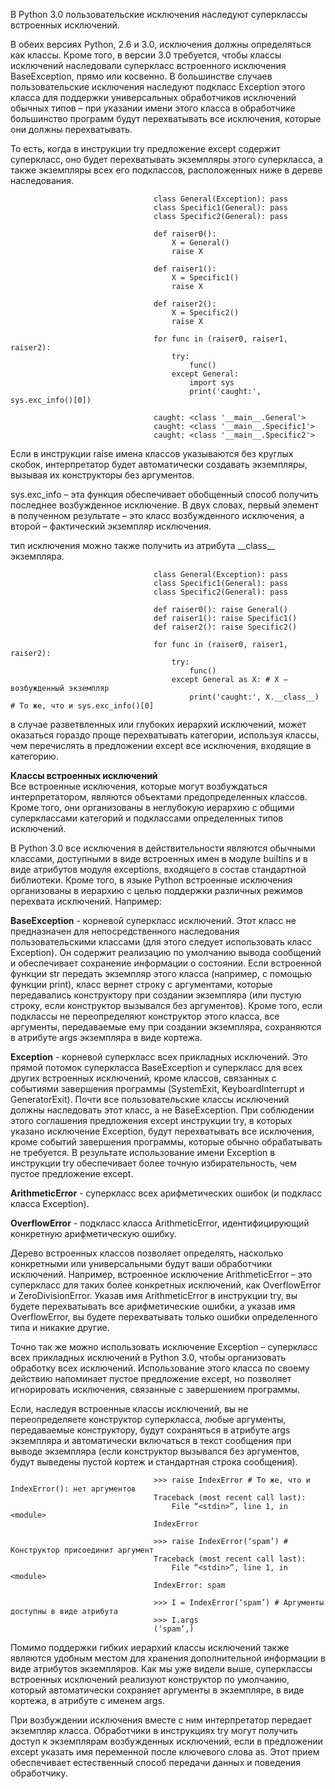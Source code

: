 В Python 3.0 пользовательские исключения наследуют суперклассы встроенных исключений.  

В обеих версиях Python, 2.6 и 3.0, исключения должны определяться как классы. Кроме того, в версии 3.0 требуется, чтобы классы исключений наследовали суперкласс встроенного исключения BaseException, прямо или косвенно. В большинстве случаев пользовательские исключения наследуют подкласс Exception этого класса для поддержки универсальных обработчиков исключений обычных типов – при указании имени этого класса в обработчике большинство программ будут перехватывать все исключения, которые они должны перехватывать.  

То есть, когда в инструкции try предложение except содержит суперкласс, оно будет перехватывать экземпляры этого суперкласса, а также экземпляры всех его подклассов, расположенных ниже в дереве наследования.  

                                    class General(Exception): pass
                                    class Specific1(General): pass
                                    class Specific2(General): pass

                                    def raiser0():
                                        X = General()
                                        raise X  

                                    def raiser1():
                                        X = Specific1()
                                        raise X

                                    def raiser2():
                                        X = Specific2()
                                        raise X

                                    for func in (raiser0, raiser1, raiser2):
                                        try:
                                            func()
                                        except General:
                                            import sys
                                            print('caught:', sys.exc_info()[0])

                                    caught: <class '__main__.General'>
                                    caught: <class '__main__.Specific1'>
                                    caught: <class '__main__.Specific2'>

Если в инструкции raise имена классов указываются без круглых скобок, интерпретатор будет автоматически создавать экземпляры, вызывая их конструкторы без аргументов.  

sys.exc_info – эта функция обеспечивает обобщенный способ получить последнее возбужденное исключение. В двух словах, первый элемент в полученном результате – это класс возбужденного исключения, а второй – фактический экземпляр исключения.  

тип исключения можно также получить из атрибута \_\_class__ экземпляра.  

                                    class General(Exception): pass
                                    class Specific1(General): pass
                                    class Specific2(General): pass

                                    def raiser0(): raise General()
                                    def raiser1(): raise Specific1()
                                    def raiser2(): raise Specific2()

                                    for func in (raiser0, raiser1, raiser2):
                                        try:
                                            func()
                                        except General as X: # X – возбужденный экземпляр
                                            print('caught:', X.__class__) # То же, что и sys.exc_info()[0]

в случае разветвленных или глубоких иерархий исключений, может оказаться гораздо проще перехватывать категории,
используя классы, чем перечислять в предложении except все исключения, входящие в категорию.  

**Классы встроенных исключений**  
Все встроенные исключения, которые могут возбуждаться интерпретатором, являются объектами предопределенных классов. Кроме того, они организованы в неглубокую иерархию с общими суперклассами категорий и подклассами определенных типов исключений.  

В Python 3.0 все исключения в действительности являются обычными классами, доступными в виде встроенных имен в модуле builtins и в виде атрибутов модуля exceptions, входящего в состав стандартной библиотеки. Кроме того, в языке Python встроенные исключения организованы в иерархию с целью поддержки различных режимов перехвата исключений. Например:  

**BaseException** - корневой суперкласс исключений. Этот класс не предназначен для непосредственного наследования пользовательскими классами (для этого следует использовать класс Exception). Он содержит реализацию по умолчанию вывода сообщений и обеспечивает сохранение информации о состоянии. Если встроенной функции str передать экземпляр этого класса (например, с помощью функции print), класс вернет строку с аргументами, которые передавались конструктору при создании экземпляра (или пустую строку, если конструктор вызывался без аргументов). Кроме того, если подклассы не переопределяют конструктор этого класса, все аргументы, передаваемые ему при создании экземпляра, сохраняются в атрибуте args экземпляра
в виде кортежа.  

**Exception** - корневой суперкласс всех прикладных исключений. Это прямой потомок суперкласса BaseException и суперкласс для всех других встроенных исключений, кроме классов, связанных с событиями завершения программы (SystemExit,
KeyboardInterrupt и GeneratorExit). Почти все пользовательские классы исключений должны наследовать этот класс, а не BaseException. При соблюдении этого соглашения предложения except инструкции try, в которых указано исключение Exception, будут перехватывать все исключения, кроме событий завершения программы, которые обычно обрабатывать не требуется. В результате использование имени Exception в инструкции try обеспечивает более точную избирательность, чем пустое предложение except.  

**ArithmeticError** - суперкласс всех арифметических ошибок (и подкласс класса Exception).  

**OverflowError** - подкласс класса ArithmeticError, идентифицирующий конкретную арифметическую ошибку.  

Дерево встроенных классов позволяет определять, насколько конкретными или универсальными будут ваши обработчики исключений. Например, встроенное исключение ArithmeticError – это суперкласс для таких более конкретных исключений, как OverflowError и ZeroDivisionError. Указав имя ArithmeticError в инструкции try, вы будете перехватывать все арифметические ошибки, а указав имя OverflowError, вы будете перехватывать только ошибки определенного типа и никакие другие.  

Точно так же можно использовать исключение Exception – суперкласс всех прикладных исключений в Python 3.0, чтобы организовать обработку всех исключений. Использование этого класса по своему действию напоминает пустое предложение except, но позволяет игнорировать исключения, связанные с завершением программы.  

Если, наследуя встроенные классы исключений, вы не переопределяете конструктор суперкласса, любые аргументы, передаваемые конструктору, будут сохраняться в атрибуте args экземпляра и автоматически включаться в текст сообщения при выводе экземпляра (если конструктор вызывался без аргументов, будут выведены пустой кортеж и стандартная строка сообщения).

                                    >>> raise IndexError # То же, что и IndexError(): нет аргументов
                                    Traceback (most recent call last):
                                        File “<stdin>”, line 1, in <module>
                                    IndexError

                                    >>> raise IndexError(‘spam’) # Конструктор присоединит аргумент
                                    Traceback (most recent call last):
                                        File “<stdin>”, line 1, in <module>
                                    IndexError: spam

                                    >>> I = IndexError(‘spam’) # Аргументы доступны в виде атрибута
                                    >>> I.args
                                    (‘spam’,)

Помимо поддержки гибких иерархий классы исключений также являются удобным местом для хранения дополнительной информации в виде атрибутов экземпляров. Как мы уже видели выше, суперклассы встроенных исключений реализуют конструктор по умолчанию, который автоматически сохраняет аргументы в экземпляре, в виде кортежа, в атрибуте с именем args.  

При возбуждении исключения вместе с ним интерпретатор передает экземпляр класса. Обработчики в инструкциях try могут получить доступ к экземплярам возбужденных исключений, если в предложении except указать имя переменной после ключевого слова as. Этот прием обеспечивает естественный способ передачи данных и поведения обработчику.  

